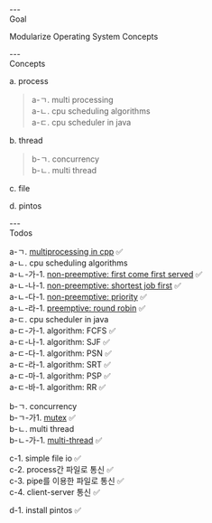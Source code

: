 ---\
Goal


Modularize Operating System Concepts



---\
Concepts


a. process
>a-ㄱ. multi processing\
>a-ㄴ. cpu scheduling algorithms\
>a-ㄷ. cpu scheduler in java

b. thread
> b-ㄱ. concurrency\
> b-ㄴ. multi thread

c. file

d. pintos



---\
Todos


a-ㄱ. [multiprocessing in cpp](https://cumulativebackendstack.blogspot.com/2021/03/with-cc-what-is-process-process-is.html) :white_check_mark:\
a-ㄴ. cpu scheduling algorithms\
a-ㄴ-가-1. [non-preemptive: first come first served](https://github.com/codophobia/process-scheduling-algorithms/blob/master/fcfs_scheduling.cpp) :white_check_mark:\
a-ㄴ-나-1. [non-preemptive: shortest job first](https://www.geeksforgeeks.org/program-for-shortest-job-first-or-sjf-cpu-scheduling-set-1-non-preemptive/) :white_check_mark:\
a-ㄴ-다-1. [non-preemptive: priority](https://github.com/codophobia/process-scheduling-algorithms/blob/master/nonpreemptive_priority.cpp) :white_check_mark:\
a-ㄴ-라-1. [preemptive: round robin](https://github.com/codophobia/process-scheduling-algorithms) :white_check_mark:\
a-ㄷ. cpu scheduler in java\
a-ㄷ-가-1. algorithm: FCFS :white_check_mark:\
a-ㄷ-나-1. algorithm: SJF :white_check_mark:\
a-ㄷ-다-1. algorithm: PSN :white_check_mark:\
a-ㄷ-라-1. algorithm: SRT :white_check_mark:\
a-ㄷ-마-1. algorithm: PSP :white_check_mark:\
a-ㄷ-바-1. algorithm: RR :white_check_mark:

b-ㄱ. concurrency\
b-ㄱ-가1. [mutex](https://cumulativebackendstack.blogspot.com/2021/04/operating-system-threading-with-cc.html) :white_check_mark:\
b-ㄴ. multi thread\
b-ㄴ-가-1. [multi-thread](https://cumulativebackendstack.blogspot.com/2021/04/operating-system-threading-with-cc.html) :white_check_mark:

c-1. simple file io :white_check_mark:\
c-2. process간 파일로 통신 :white_check_mark:\
c-3. pipe를 이용한 파일로 통신 :white_check_mark:\
c-4. client-server 통신 :white_check_mark:

d-1. install pintos :white_check_mark:
